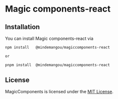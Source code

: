 # Magic components-react


## Installation

You can install Magic components-react via

```bash
npm install   @mindemangou/magiccomponents-react 

or

pnpm install  @mindemangou/magiccomponents-react
```



## License

MagicComponents is licensed under the [MIT License](LICENSE).